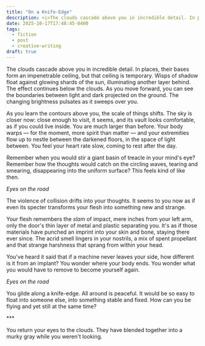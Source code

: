 ```yaml
---
title: "On a Knife-Edge"
description: <i>The clouds cascade above you in incredible detail. In places, their bases form an impenetrable ceiling, but that ceiling is temporary. Wisps of shadow float against glowing shards of the sun, illuminating another layer behind…</i>
date: 2025-10-17T17:48:45-0400
tags:
  - fiction
  - post
  - creative-writing
draft: true
---
```


The clouds cascade above you in incredible detail. In places, their bases form an impenetrable ceiling, but that ceiling is temporary. Wisps of shadow float against glowing shards of the sun, illuminating another layer behind. The effect continues below the clouds. As you move forward, you can see the boundaries between light and dark projected on the ground. The changing brightness pulsates as it sweeps over you.

As you learn the contours above you, the scale of things shifts. The sky is closer now: close enough to visit, it seems, and its vault looks comfortable, as if you could live inside. You are much larger than before. Your body warps — for the moment, more spirit than matter — and your extremities flow up to nestle between the darkened floors, in the space of light between. You feel your heart rate slow, coming to rest after the day.

Remember when you would stir a giant basin of treacle in your mind's eye? Remember how the thoughts would catch on the circling waves, tearing and smearing, disappearing into the uniform surface? This feels kind of like then.

_Eyes on the road_

The violence of collision drifts into your thoughts. It seems to you now as if even its specter transforms your flesh into something new and strange.

Your flesh remembers the _slam_ of impact, mere inches from your left arm, only the door's thin layer of metal and plastic separating you. It's as if those materials have punched an imprint into your skin and bone, staying there ever since. The acrid smell lingers in your nostrils, a mix of spent propellant and that strange harshness that sprang from within your head.

You've heard it said that if a machine never leaves your side, how different is it from an implant? You wonder where your body ends. You wonder what you would have to remove to become yourself again.

_Eyes on the road_

You glide along a knife-edge. All around is peaceful. It would be so easy to float into someone else, into something stable and fixed. How can you be flying and yet still at the same time?

<div class="dinkus">***</div>

You return your eyes to the clouds. They have blended together into a murky gray while you weren't looking.
